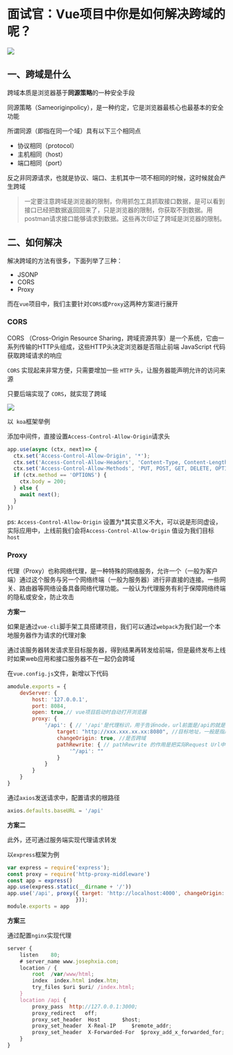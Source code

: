 # 面试官：Vue项目中你是如何解决跨域的呢？

![](https://static.vue-js.com/db3045b0-4e31-11eb-85f6-6fac77c0c9b3.png)

## 一、跨域是什么

跨域本质是浏览器基于**同源策略**的一种安全手段

同源策略（Sameoriginpolicy），是一种约定，它是浏览器最核心也最基本的安全功能

所谓同源（即指在同一个域）具有以下三个相同点
- 协议相同（protocol）
- 主机相同（host）
- 端口相同（port）

反之非同源请求，也就是协议、端口、主机其中一项不相同的时候，这时候就会产生跨域

>一定要注意跨域是浏览器的限制，你用抓包工具抓取接口数据，是可以看到接口已经把数据返回回来了，只是浏览器的限制，你获取不到数据。用postman请求接口能够请求到数据。这些再次印证了跨域是浏览器的限制。

## 二、如何解决

解决跨域的方法有很多，下面列举了三种：

- JSONP
- CORS
- Proxy

而在`vue`项目中，我们主要针对`CORS`或`Proxy`这两种方案进行展开

### CORS

CORS （Cross-Origin Resource Sharing，跨域资源共享）是一个系统，它由一系列传输的HTTP头组成，这些HTTP头决定浏览器是否阻止前端 JavaScript 代码获取跨域请求的响应

`CORS` 实现起来非常方便，只需要增加一些 `HTTP` 头，让服务器能声明允许的访问来源

只要后端实现了 `CORS`，就实现了跨域

 ![](https://static.vue-js.com/140deb80-4e32-11eb-ab90-d9ae814b240d.png)

以` koa`框架举例

添加中间件，直接设置`Access-Control-Allow-Origin`请求头

```js
app.use(async (ctx, next)=> {
  ctx.set('Access-Control-Allow-Origin', '*');
  ctx.set('Access-Control-Allow-Headers', 'Content-Type, Content-Length, Authorization, Accept, X-Requested-With , yourHeaderFeild');
  ctx.set('Access-Control-Allow-Methods', 'PUT, POST, GET, DELETE, OPTIONS');
  if (ctx.method == 'OPTIONS') {
    ctx.body = 200; 
  } else {
    await next();
  }
})
```

ps: `Access-Control-Allow-Origin` 设置为*其实意义不大，可以说是形同虚设，实际应用中，上线前我们会将`Access-Control-Allow-Origin` 值设为我们目标`host`

### Proxy
代理（Proxy）也称网络代理，是一种特殊的网络服务，允许一个（一般为客户端）通过这个服务与另一个网络终端（一般为服务器）进行非直接的连接。一些网关、路由器等网络设备具备网络代理功能。一般认为代理服务有利于保障网络终端的隐私或安全，防止攻击


**方案一**

如果是通过`vue-cli`脚手架工具搭建项目，我们可以通过`webpack`为我们起一个本地服务器作为请求的代理对象

通过该服务器转发请求至目标服务器，得到结果再转发给前端，但是最终发布上线时如果web应用和接口服务器不在一起仍会跨域

在`vue.config.js`文件，新增以下代码

```js
amodule.exports = {
    devServer: {
        host: '127.0.0.1',
        port: 8084,
        open: true,// vue项目启动时自动打开浏览器
        proxy: {
            '/api': { // '/api'是代理标识，用于告诉node，url前面是/api的就是使用代理的
                target: "http://xxx.xxx.xx.xx:8080", //目标地址，一般是指后台服务器地址
                changeOrigin: true, //是否跨域
                pathRewrite: { // pathRewrite 的作用是把实际Request Url中的'/api'用""代替
                    '^/api': "" 
                }
            }
        }
    }
}
```

通过`axios`发送请求中，配置请求的根路径

```js
axios.defaults.baseURL = '/api'
```



**方案二**

此外，还可通过服务端实现代理请求转发

以`express`框架为例

```js
var express = require('express');
const proxy = require('http-proxy-middleware')
const app = express()
app.use(express.static(__dirname + '/'))
app.use('/api', proxy({ target: 'http://localhost:4000', changeOrigin: false
                      }));
module.exports = app
```



**方案三**

通过配置`nginx`实现代理

```js
server {
    listen    80;
    # server_name www.josephxia.com;
    location / {
        root  /var/www/html;
        index  index.html index.htm;
        try_files $uri $uri/ /index.html;
    }
    location /api {
        proxy_pass  http://127.0.0.1:3000;
        proxy_redirect   off;
        proxy_set_header  Host       $host;
        proxy_set_header  X-Real-IP     $remote_addr;
        proxy_set_header  X-Forwarded-For  $proxy_add_x_forwarded_for;
    }
}
```